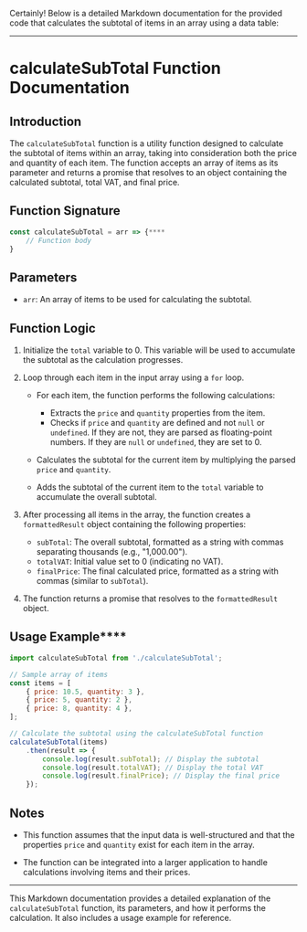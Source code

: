 Certainly! Below is a detailed Markdown documentation for the provided code that calculates the subtotal of items in an array using a data table:

---

# **calculateSubTotal Function Documentation**

## **Introduction**

The `calculateSubTotal` function is a utility function designed to calculate the subtotal of items within an array, taking into consideration both the price and quantity of each item. The function accepts an array of items as its parameter and returns a promise that resolves to an object containing the calculated subtotal, total VAT, and final price.

## **Function Signature**

```javascript
const calculateSubTotal = arr => {****
    // Function body
}
```

## **Parameters**

- `arr`: An array of items to be used for calculating the subtotal.

## **Function Logic**

1. Initialize the `total` variable to 0. This variable will be used to accumulate the subtotal as the calculation progresses.

2. Loop through each item in the input array using a `for` loop.

   - For each item, the function performs the following calculations:
     - Extracts the `price` and `quantity` properties from the item.
     - Checks if `price` and `quantity` are defined and not `null` or `undefined`. If they are not, they are parsed as floating-point numbers. If they are `null` or `undefined`, they are set to 0.

   - Calculates the subtotal for the current item by multiplying the parsed `price` and `quantity`.

   - Adds the subtotal of the current item to the `total` variable to accumulate the overall subtotal.

3. After processing all items in the array, the function creates a `formattedResult` object containing the following properties:
   - `subTotal`: The overall subtotal, formatted as a string with commas separating thousands (e.g., "1,000.00").
   - `totalVAT`: Initial value set to 0 (indicating no VAT).
   - `finalPrice`: The final calculated price, formatted as a string with commas (similar to `subTotal`).

4. The function returns a promise that resolves to the `formattedResult` object.

## **Usage Example******

```javascript
import calculateSubTotal from './calculateSubTotal';

// Sample array of items
const items = [
    { price: 10.5, quantity: 3 },
    { price: 5, quantity: 2 },
    { price: 8, quantity: 4 },
];

// Calculate the subtotal using the calculateSubTotal function
calculateSubTotal(items)
    .then(result => {
        console.log(result.subTotal); // Display the subtotal
        console.log(result.totalVAT); // Display the total VAT
        console.log(result.finalPrice); // Display the final price
    });
```

## **Notes**

- This function assumes that the input data is well-structured and that the properties `price` and `quantity` exist for each item in the array.

- The function can be integrated into a larger application to handle calculations involving items and their prices.

---

This Markdown documentation provides a detailed explanation of the `calculateSubTotal` function, its parameters, and how it performs the calculation. It also includes a usage example for reference.
